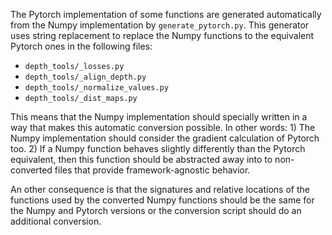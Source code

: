 The Pytorch implementation of some functions are generated automatically from the Numpy implementation by `generate_pytorch.py`. This generator uses string replacement to replace the Numpy functions to the equivalent Pytorch ones in the following files:

- `depth_tools/_losses.py`
- `depth_tools/_align_depth.py`
- `depth_tools/_normalize_values.py`
- `depth_tools/_dist_maps.py`

This means that the Numpy implementation should specially written in a way that makes this automatic conversion possible. In other words: 1) The Numpy implementation should consider the gradient calculation of Pytorch too. 2) If a Numpy function behaves slightly differently than the Pytorch equivalent, then this function should be abstracted away into to non-converted files that provide framework-agnostic behavior.

An other consequence is that the signatures and relative locations of the functions used by the converted Numpy functions should be the same for the Numpy and Pytorch versions or the conversion script should do an additional conversion.
